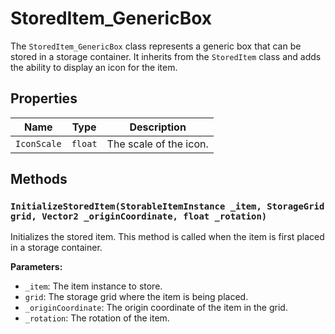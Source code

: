 # StoredItem_GenericBox

The `StoredItem_GenericBox` class represents a generic box that can be stored in a storage container. It inherits from the `StoredItem` class and adds the ability to display an icon for the item.

## Properties

| Name | Type | Description |
| --- | --- | --- |
| `IconScale` | `float` | The scale of the icon. |

## Methods

### `InitializeStoredItem(StorableItemInstance _item, StorageGrid grid, Vector2 _originCoordinate, float _rotation)`

Initializes the stored item. This method is called when the item is first placed in a storage container.

**Parameters:**

* `_item`: The item instance to store.
* `grid`: The storage grid where the item is being placed.
* `_originCoordinate`: The origin coordinate of the item in the grid.
* `_rotation`: The rotation of the item.
